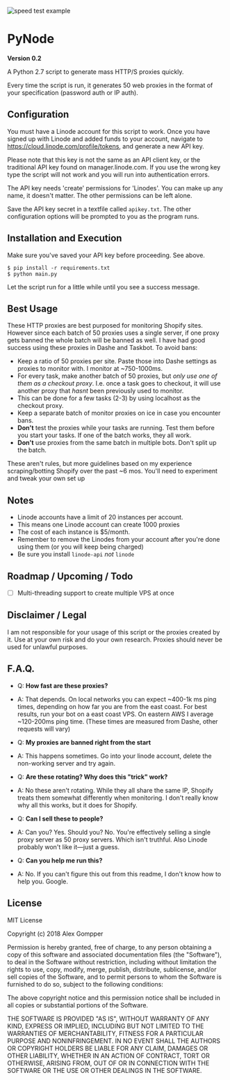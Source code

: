 ![speed test example](https://raw.githubusercontent.com/alxgmpr/PyNode/master/proxy-speed-test.png?s=50)

# PyNode
**Version 0.2**
 
A Python 2.7 script to generate mass HTTP/S proxies quickly.

Every time the script is run, it generates 50 web proxies in the format of your specification (password auth or IP auth).

## Configuration

You must have a Linode account for this script to work. Once you have signed up with Linode and 
added funds to your account, navigate to https://cloud.linode.com/profile/tokens, and generate a new API key.

Please note that this key is not the same as an API client key, or the traditional API key found on manager.linode.com.
If you use the wrong key type the script will not work and you will run into authentication errors.

The API key needs 'create' permissions for 'Linodes'. You can make up any name, it doesn't matter. The other permissions can be left alone.

Save the API key secret in a textfile called ```apikey.txt```. The other configuration options will be prompted to you
as the program runs.

## Installation and Execution

Make sure you've saved your API key before proceeding. See above.

```
$ pip install -r requirements.txt
$ python main.py
```

Let the script run for a little while until you see a success message.

## Best Usage

These HTTP proxies are best purposed for monitoring Shopify sites. However since each batch of 50 proxies uses a single
server, if one proxy gets banned the whole batch will be banned as well. I have had good success using these proxies in 
Dashe and Taskbot. To avoid bans:

* Keep a ratio of 50 proxies per site. Paste those into Dashe settings as proxies to monitor with. I monitor at ~750-1000ms.
* For every task, make another batch of 50 proxies, but *only use one of them as a checkout proxy*. I.e. once a task goes
to checkout, it will use another proxy that *hasnt* been previously used to monitor.
* This can be done for a few tasks (2-3) by using localhost as the checkout proxy.
* Keep a separate batch of monitor proxies on ice in case you encounter bans.
* **Don't** test the proxies while your tasks are running. Test them before you start your tasks. If one of the batch works,
they all work.
* **Don't** use proxies from the same batch in multiple bots. Don't split up the batch.

These aren't rules, but more guidelines based on my experience scraping/botting Shopify over the past ~6 mos. You'll need
to experiment and tweak your own set up

## Notes

* Linode accounts have a limit of 20 instances per account. 
* This means one Linode account can create 1000 proxies
* The cost of each instance is $5/month.
* Remember to remove the Linodes from your account after you're done using them (or you will keep being charged)
* Be sure you install `linode-api` *not* `linode`

## Roadmap / Upcoming / Todo

- [ ] Multi-threading support to create multiple VPS at once

## Disclaimer / Legal

I am not responsible for your usage of this script or the proxies created by it. Use at your own risk and do your own research. Proxies should never 
be used for unlawful purposes.

## F.A.Q.

* Q: **How fast are these proxies?**
* A: That depends. On local networks you can expect ~400-1k ms ping times, depending on how far you are from the east coast.
For best results, run your bot on a east coast VPS. On eastern AWS I average ~120-200ms ping time. (These times are measured from Dashe, other requests will vary)

* Q: **My proxies are banned right from the start**
* A: This happens sometimes. Go into your linode account, delete the non-working server and try again.


* Q: **Are these rotating? Why does this "trick" work?**
* A: No these aren't rotating. While they all share the same IP, Shopify treats them somewhat differently when monitoring.
I don't really know why all this works, but it does for Shopify.


* Q: **Can I sell these to people?**
* A: Can you? Yes. Should you? No. You're effectively selling a single proxy server as 50 proxy servers. Which isn't truthful.
Also Linode probably won't like it—just a guess.


* Q: **Can you help me run this?**
* A: No. If you can't figure this out from this readme, I don't know how to help you. Google. 

## License

MIT License

Copyright (c) 2018 Alex Gompper

Permission is hereby granted, free of charge, to any person obtaining a copy
of this software and associated documentation files (the "Software"), to deal
in the Software without restriction, including without limitation the rights
to use, copy, modify, merge, publish, distribute, sublicense, and/or sell
copies of the Software, and to permit persons to whom the Software is
furnished to do so, subject to the following conditions:

The above copyright notice and this permission notice shall be included in all
copies or substantial portions of the Software.

THE SOFTWARE IS PROVIDED "AS IS", WITHOUT WARRANTY OF ANY KIND, EXPRESS OR
IMPLIED, INCLUDING BUT NOT LIMITED TO THE WARRANTIES OF MERCHANTABILITY,
FITNESS FOR A PARTICULAR PURPOSE AND NONINFRINGEMENT. IN NO EVENT SHALL THE
AUTHORS OR COPYRIGHT HOLDERS BE LIABLE FOR ANY CLAIM, DAMAGES OR OTHER
LIABILITY, WHETHER IN AN ACTION OF CONTRACT, TORT OR OTHERWISE, ARISING FROM,
OUT OF OR IN CONNECTION WITH THE SOFTWARE OR THE USE OR OTHER DEALINGS IN THE
SOFTWARE.
